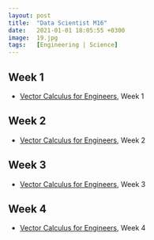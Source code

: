 ```yaml
---
layout: post
title:  "Data Scientist M16"
date:   2021-01-01 18:05:55 +0300
image:  19.jpg
tags:   [Engineering | Science]
---
```

## Week 1
- [Vector Calculus for Engineers](https://www.coursera.org/learn/vector-calculus-engineers?ranMID=40328&ranEAID=ZbA30aiKocg&ranSiteID=ZbA30aiKocg-V_egUGy9ERUiTLT5eQhgyw&siteID=ZbA30aiKocg-V_egUGy9ERUiTLT5eQhgyw&utm_content=10&utm_medium=partners&utm_source=linkshare&utm_campaign=ZbA30aiKocg), Week 1

## Week 2
- [Vector Calculus for Engineers](https://www.coursera.org/learn/vector-calculus-engineers?ranMID=40328&ranEAID=ZbA30aiKocg&ranSiteID=ZbA30aiKocg-V_egUGy9ERUiTLT5eQhgyw&siteID=ZbA30aiKocg-V_egUGy9ERUiTLT5eQhgyw&utm_content=10&utm_medium=partners&utm_source=linkshare&utm_campaign=ZbA30aiKocg), Week 2

## Week 3
- [Vector Calculus for Engineers](https://www.coursera.org/learn/vector-calculus-engineers?ranMID=40328&ranEAID=ZbA30aiKocg&ranSiteID=ZbA30aiKocg-V_egUGy9ERUiTLT5eQhgyw&siteID=ZbA30aiKocg-V_egUGy9ERUiTLT5eQhgyw&utm_content=10&utm_medium=partners&utm_source=linkshare&utm_campaign=ZbA30aiKocg), Week 3

## Week 4
- [Vector Calculus for Engineers](https://www.coursera.org/learn/vector-calculus-engineers?ranMID=40328&ranEAID=ZbA30aiKocg&ranSiteID=ZbA30aiKocg-V_egUGy9ERUiTLT5eQhgyw&siteID=ZbA30aiKocg-V_egUGy9ERUiTLT5eQhgyw&utm_content=10&utm_medium=partners&utm_source=linkshare&utm_campaign=ZbA30aiKocg), Week 4


[jekyll-docs]: https://jekyllrb.com/docs/home
[jekyll-gh]:   https://github.com/jekyll/jekyll
[jekyll-talk]: https://talk.jekyllrb.com/
